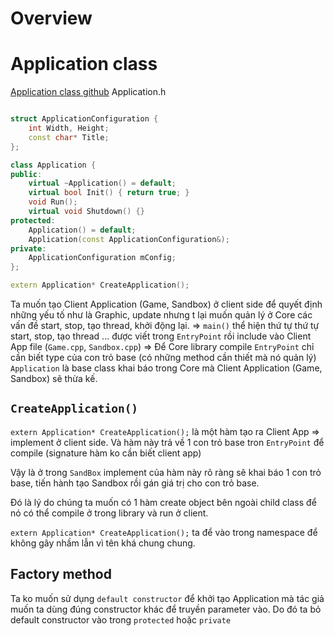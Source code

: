 
# Overview

# Application class

[Application class github](https://github.com/quang-pth/GameEngine/blob/ep3/setup-project/Engine/VIEngine/Core/Application.h)
Application.h
```cpp

struct ApplicationConfiguration {
	int Width, Height;
	const char* Title;
};

class Application {
public:
	virtual ~Application() = default;
	virtual bool Init() { return true; }
	void Run();
	virtual void Shutdown() {}
protected:
	Application() = default;
	Application(const ApplicationConfiguration&);
private:
	ApplicationConfiguration mConfig;
};

extern Application* CreateApplication();

```

Ta muốn tạo Client Application (Game, Sandbox) ở client side để quyết định những yếu tố như là Graphic, update nhưng t lại muốn quản lý ở Core các vấn đề start, stop, tạo thread, khởi động lại.
=> `main()` thể hiện thứ tự thứ tự start, stop, tạo thread ... được viết trong `EntryPoint`  rồi include vào Client App file (`Game.cpp`, `Sandbox.cpp`)
=> Để Core library compile `EntryPoint` chỉ cần biết type của con trỏ base (có những method cần thiết mà nó quản lý)
`Application` là base class khai báo trong Core mà Client Application (Game, Sandbox) sẽ thừa kế.

## `CreateApplication()`
`extern Application* CreateApplication();` là một hàm tạo ra Client App => implement ở client side.
Và hàm này trả về 1 con trỏ base tron `EntryPoint` để compile (signature hàm ko cần biết client app)

Vậy là ở trong `SandBox` implement của hàm này rõ ràng sẽ khai báo 1 con trỏ base, tiến hành tạo Sandbox rồi gán giá trị cho con trỏ base.

Đó là lý do chúng ta muốn có 1 hàm create object bên ngoài child class để nó có thể compile ở trong library và run ở client. 

`extern Application* CreateApplication();`  ta để vào trong namespace để không gây nhầm lẫn vì tên khá chung chung.


## Factory method
Ta ko muốn sử dụng `default constructor` để khởi tạo Application mà tác giả muốn ta dùng đúng constructor khác để truyền parameter vào. Do đó ta bỏ default constructor vào trong `protected` hoặc `private`

